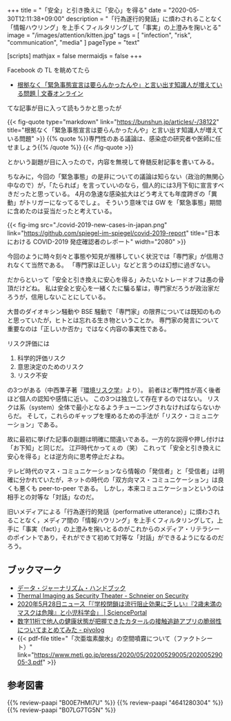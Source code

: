 +++
title = "「安全」と引き換えに「安心」を得る"
date =  "2020-05-30T12:11:38+09:00"
description = "「行為遂行的発話」に煩わされることなく「情報ハウリング」を上手くフィルタリングして「事実」の上澄みを掬いとる"
image = "/images/attention/kitten.jpg"
tags = [ "infection", "risk", "communication", "media" ]
pageType = "text"

[scripts]
  mathjax = false
  mermaidjs = false
+++

Facebook の TL を眺めてたら

- [根拠なく「緊急事態宣言は要らんかったんや」と言い出す知識人が増えている問題 | 文春オンライン](https://bunshun.jp/articles/-/38122)

てな記事が目に入って読もうかと思ったが

{{< fig-quote type="markdown" link="https://bunshun.jp/articles/-/38122" title="根拠なく「緊急事態宣言は要らんかったんや」と言い出す知識人が増えている問題" >}}
{{% quote %}}専門性のある議論は、感染症の研究者や医師に任せましょう{{% /quote %}}
{{< /fig-quote >}}

とかいう副題が目に入ったので，内容を無視して脊髄反射記事を書いてみる。

ちなみに，今回の「緊急事態」の是非についての議論は知らない（政治的無関心中なので）が，「たられば」を言っていいのなら，個人的には3月下旬に宣言すべきだったと思っている。
4月の急速な感染拡大はどう考えても年度跨ぎの「異動」がトリガーになってるでしょ。
そういう意味では GW を「緊急事態」期間に含めたのは妥当だったと考えている。

{{< fig-img src="./covid-2019-new-cases-in-japan.png" link="https://github.com/spiegel-im-spiegel/covid-2019-report" title="日本における COVID-2019 発症確認者のレポート" width="2080" >}}

今回のように時々刻々と事態や知見が推移していく状況では「専門家」が信用されなくて当然である。
「専門家は正しい」などと言うのは幻想に過ぎない。

だからといって「安全と引き換えに安心を得る」みたいなトレードオフは愚の骨頂だけどね。
私は安全と安心を一緒くたに騙る輩は，専門家だろうが政治家だろうが，信用しないことにしている。

大昔のダイオキシン騒動や BSE 騒動で「専門家」の限界については既知のものと思っていたが，ヒトとは忘れる生き物ということか。
専門家の発言について重要なのは「正しいか否か」ではなく内容の事実性である。

リスク評価には

1. 科学的評価リスク
2. 意思決定のためのリスク
3. リスク不安

の3つがある（中西準子著『[環境リスク学](https://www.amazon.co.jp/dp/B00E7HMI7U?tag=baldandersinf-22&linkCode=ogi&th=1&psc=1)』より）。
前者ほど専門性が高く後者ほど個人の認知や感情に近い。
この3つは独立して存在するのではない。
リスクは系（system）全体で最小となるようチューニングされなければならないからだ。
そして，これらのギャップを埋めるための手法が「リスク・コミュニケーション」である。

故に最初に挙げた記事の副題は明確に間違いである。一方的な説得や押し付けは「お下知」と同じだ。
江戸時代かってぇの（笑） これって「安全と引き換えに安心を得る」とは逆方向に思考停止だよね。

テレビ時代のマス・コミュニケーションなら情報の「発信者」と「受信者」は明確に分かれていたが，ネットの時代の「双方向マス・コミュニケーション」は良くも悪くも peer-to-peer である。
しかし，本来コミュニケーションというのは相手との対等な「対話」なのだ。

旧いメディアによる「行為遂行的発話（performative utterance）」に煩わされることなく，メディア間の「情報ハウリング」を上手くフィルタリングして，上手に「事実（fact）」の上澄みを掬いとるのがこれからのメディア・リテラシーのポイントであり，それができて初めて対等な「対話」ができるようになるのだろう。

## ブックマーク

- [データ・ジャーナリズム・ハンドブック](https://datajournalismjp.github.io/handbook/)
- [Thermal Imaging as Security Theater - Schneier on Security](https://www.schneier.com/blog/archives/2020/05/thermal_imaging.html)
- [2020年5月28日ニュース「『学校閉鎖は流行阻止効果に乏しい』『2歳未満のマスクは危険』と小児科学会」 | SciencePortal](https://scienceportal.jst.go.jp/news/newsflash_review/newsflash/2020/05/20200528_01.html)
- [数字11桁で他人の健康状態が把握できたカタールの接触追跡アプリの脆弱性についてまとめてみた - piyolog](https://piyolog.hatenadiary.jp/entry/2020/05/28/174431)
- {{< pdf-file title="「次亜塩素酸水」の空間噴霧について（ファクトシート）" link="https://www.meti.go.jp/press/2020/05/20200529005/20200529005-3.pdf" >}}

## 参考図書

{{% review-paapi "B00E7HMI7U" %}} <!-- 環境リスク学 -->
{{% review-paapi "4641280304" %}} <!-- リスクとつきあう -->
{{% review-paapi "B07LG7TG5N" %}} <!-- FACTFULNESS -->
